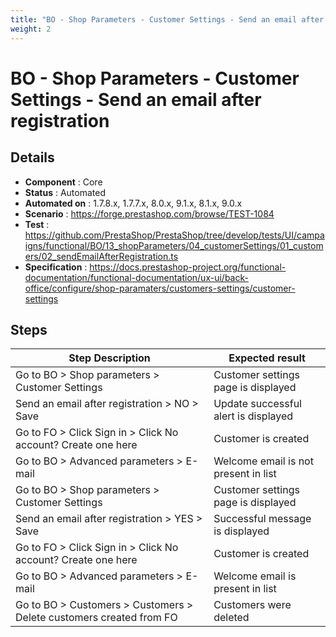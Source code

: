 ```yaml
---
title: "BO - Shop Parameters - Customer Settings - Send an email after registration"
weight: 2
---
```


# BO - Shop Parameters - Customer Settings - Send an email after registration
## Details
* **Component** : Core
* **Status** : Automated
* **Automated on** : 1.7.8.x, 1.7.7.x, 8.0.x, 9.1.x, 8.1.x, 9.0.x
* **Scenario** : https://forge.prestashop.com/browse/TEST-1084
* **Test** : https://github.com/PrestaShop/PrestaShop/tree/develop/tests/UI/campaigns/functional/BO/13_shopParameters/04_customerSettings/01_customers/02_sendEmailAfterRegistration.ts
* **Specification** : https://docs.prestashop-project.org/functional-documentation/functional-documentation/ux-ui/back-office/configure/shop-paramaters/customers-settings/customer-settings

## Steps
| Step Description | Expected result |
| ----- | ----- |
| Go to BO > Shop parameters > Customer Settings | Customer settings page is displayed |
| Send an email after registration > NO > Save | Update successful alert is displayed |
| Go to FO > Click Sign in > Click No account? Create one here | Customer is created |
| Go to BO > Advanced parameters > E-mail | Welcome email is not present in list |
| Go to BO > Shop parameters > Customer Settings | Customer settings page is displayed |
| Send an email after registration > YES > Save | Successful message is displayed |
| Go to FO > Click Sign in > Click No account? Create one here | Customer is created |
| Go to BO > Advanced parameters > E-mail | Welcome email is present in list |
| Go to BO > Customers > Customers > Delete customers created from FO | Customers were deleted |
